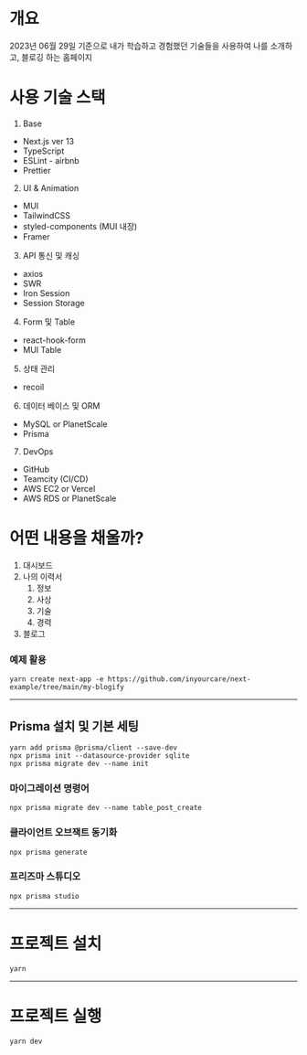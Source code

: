 # 개요

2023년 06월 29일 기준으로 내가 학습하고 경험했던 기술들을 사용하여 나를 소개하고, 블로깅 하는 홈페이지

# 사용 기술 스택

1.  Base

- Next.js ver 13
- TypeScript
- ESLint - airbnb
- Prettier

2. UI & Animation

- MUI
- TailwindCSS
- styled-components (MUI 내장)
- Framer

3. API 통신 및 캐싱

- axios
- SWR
- Iron Session
- Session Storage

4. Form 및 Table

- react-hook-form
- MUI Table

5. 상태 관리

- recoil

6. 데이터 베이스 및 ORM

- MySQL or PlanetScale
- Prisma

7. DevOps

- GitHub
- Teamcity (CI/CD)
- AWS EC2 or Vercel
- AWS RDS or PlanetScale

# 어떤 내용을 채울까?

1. 대시보드
2. 나의 이력서
   1. 정보
   2. 사상
   3. 기술
   4. 경력
3. 블로그

### 예제 활용

```
yarn create next-app -e https://github.com/inyourcare/next-example/tree/main/my-blogify
```

---

## Prisma 설치 및 기본 세팅

```
yarn add prisma @prisma/client --save-dev
npx prisma init --datasource-provider sqlite
npx prisma migrate dev --name init
```

### 마이그레이션 명령어

```
npx prisma migrate dev --name table_post_create
```

### 클라이언트 오브잭트 동기화

```
npx prisma generate
```

### 프리즈마 스튜디오

```
npx prisma studio
```

---

# 프로젝트 설치

```
yarn
```

---

# 프로젝트 실행

```
yarn dev
```
